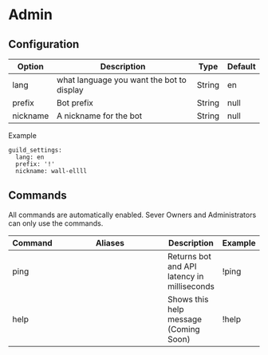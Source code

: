 # Admin

## Configuration

| Option   | Description                               | Type   | Default |
| -------- | ----------------------------------------- | ------ | ------- |
| lang     | what language you want the bot to display | String | en      |
| prefix   | Bot prefix                                | String | null    |
| nickname | A nickname for the bot                    | String | null    |

Example

```
guild_settings:
  lang: en
  prefix: '!'
  nickname: wall-ellll
```

## Commands

All commands are automatically enabled. Sever Owners and Administrators can only use the commands.

<table><thead><tr><th>Command</th><th width="296">Aliases</th><th>Description</th><th>Example</th></tr></thead><tbody><tr><td>ping</td><td></td><td>Returns bot and API latency in milliseconds</td><td>!ping</td></tr><tr><td>help</td><td></td><td>Shows this help message (Coming Soon)</td><td>!help</td></tr></tbody></table>
